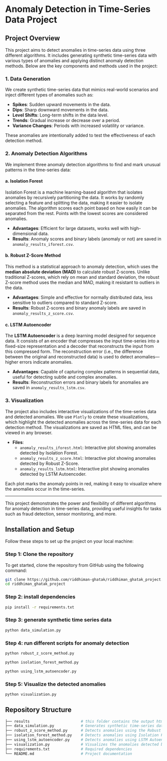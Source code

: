 # Anomaly Detection in Time-Series Data Project

## Project Overview

This project aims to detect anomalies in time-series data using three different algorithms. It includes generating synthetic time-series data with various types of anomalies and applying distinct anomaly detection methods. Below are the key components and methods used in the project:

### 1. Data Generation

We create synthetic time-series data that mimics real-world scenarios and inject different types of anomalies such as:
- **Spikes**: Sudden upward movements in the data.
- **Dips**: Sharp downward movements in the data.
- **Level Shifts**: Long-term shifts in the data level.
- **Trends**: Gradual increase or decrease over a period.
- **Variance Changes**: Periods with increased volatility or variance.

These anomalies are intentionally added to test the effectiveness of each detection method.

### 2. Anomaly Detection Algorithms

We implement three anomaly detection algorithms to find and mark unusual patterns in the time-series data:

#### a. **Isolation Forest**
Isolation Forest is a machine learning-based algorithm that isolates anomalies by recursively partitioning the data. It works by randomly selecting a feature and splitting the data, making it easier to isolate anomalies. The algorithm scores each point based on how easily it can be separated from the rest. Points with the lowest scores are considered anomalies.

- **Advantages**: Efficient for large datasets, works well with high-dimensional data.
- **Results**: Anomaly scores and binary labels (anomaly or not) are saved in `anomaly_results_iforest.csv`.

#### b. **Robust Z-Score Method**
This method is a statistical approach to anomaly detection, which uses the **median absolute deviation (MAD)** to calculate robust Z-scores. Unlike traditional Z-scores, which rely on mean and standard deviation, the robust Z-score method uses the median and MAD, making it resistant to outliers in the data.

- **Advantages**: Simple and effective for normally distributed data, less sensitive to outliers compared to standard Z-score.
- **Results**: Robust Z-scores and binary anomaly labels are saved in `anomaly_results_z_score.csv`.

#### c. **LSTM Autoencoder**
The **LSTM Autoencoder** is a deep learning model designed for sequence data. It consists of an encoder that compresses the input time-series into a fixed-size representation and a decoder that reconstructs the input from this compressed form. The reconstruction error (i.e., the difference between the original and reconstructed data) is used to detect anomalies—higher errors indicate anomalies.

- **Advantages**: Capable of capturing complex patterns in sequential data, useful for detecting subtle and complex anomalies.
- **Results**: Reconstruction errors and binary labels for anomalies are saved in `anomaly_results_lstm.csv`.

### 3. Visualization

The project also includes interactive visualizations of the time-series data and detected anomalies. We use `Plotly` to create these visualizations, which highlight the detected anomalies across the time-series data for each detection method. The visualizations are saved as HTML files, and can be viewed in any browser.

- **Files**:
    - `anomaly_results_iforest.html`: Interactive plot showing anomalies detected by Isolation Forest.
    - `anomaly_results_z_score.html`: Interactive plot showing anomalies detected by Robust Z-Score.
    - `anomaly_results_lstm.html`: Interactive plot showing anomalies detected by LSTM Autoencoder.

Each plot marks the anomaly points in red, making it easy to visualize where the anomalies occur in the time-series.

---

This project demonstrates the power and flexibility of different algorithms for anomaly detection in time-series data, providing useful insights for tasks such as fraud detection, sensor monitoring, and more.


## Installation and Setup

Follow these steps to set up the project on your local machine:

### Step 1: Clone the repository

To get started, clone the repository from GitHub using the following command:

```bash
git clone https://github.com/riddhiman-ghatak/riddhiman_ghatak_project.git
cd riddhiman_ghatak_project
```
### Step 2: install dependencies
```bash
pip install -r requirements.txt

```
### Step 3: generate synthetic time series data 
```bash
python data_simulation.py

```
### Step 4: run different scripts for anomaly detection
```bash
python robust_z_score_method.py

python isolation_forest_method.py

python using_lstm_autoencoder.py


```
### Step 5: Visualize the detected anomalies
```bash
python visualization.py

```

## Repository Structure

```bash
├── results                       # this folder contains the output html file of visualization.py file
├── data_simulation.py            # Generates synthetic time-series data with anomalies
├── robust_z_score_method.py      # Detects anomalies using the Robust Z-Score method
├── isolation_forest_method.py    # Detects anomalies using Isolation Forest
├── using_lstm_autoencoder.py     # Detects anomalies using LSTM Autoencoder
├── visualization.py              # Visualizes the anomalies detected by each method
├── requirements.txt              # Required dependencies
└── README.md                     # Project documentation

